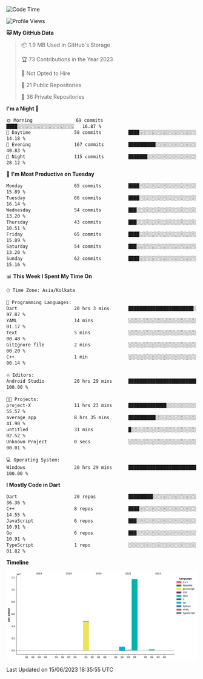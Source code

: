 <!--START_SECTION:waka-->
![Code Time](http://img.shields.io/badge/Code%20Time-765%20hrs%2046%20mins-blue)

![Profile Views](http://img.shields.io/badge/Profile%20Views-11-blue)

**🐱 My GitHub Data** 

> 📦 1.9 MB Used in GitHub's Storage 
 > 
> 🏆 73 Contributions in the Year 2023
 > 
> 🚫 Not Opted to Hire
 > 
> 📜 21 Public Repositories 
 > 
> 🔑 36 Private Repositories 
 > 
**I'm a Night 🦉** 

```text
🌞 Morning                69 commits          ████░░░░░░░░░░░░░░░░░░░░░   16.87 % 
🌆 Daytime                58 commits          ████░░░░░░░░░░░░░░░░░░░░░   14.18 % 
🌃 Evening                167 commits         ██████████░░░░░░░░░░░░░░░   40.83 % 
🌙 Night                  115 commits         ███████░░░░░░░░░░░░░░░░░░   28.12 % 
```
📅 **I'm Most Productive on Tuesday** 

```text
Monday                   65 commits          ████░░░░░░░░░░░░░░░░░░░░░   15.89 % 
Tuesday                  66 commits          ████░░░░░░░░░░░░░░░░░░░░░   16.14 % 
Wednesday                54 commits          ███░░░░░░░░░░░░░░░░░░░░░░   13.20 % 
Thursday                 43 commits          ███░░░░░░░░░░░░░░░░░░░░░░   10.51 % 
Friday                   65 commits          ████░░░░░░░░░░░░░░░░░░░░░   15.89 % 
Saturday                 54 commits          ███░░░░░░░░░░░░░░░░░░░░░░   13.20 % 
Sunday                   62 commits          ████░░░░░░░░░░░░░░░░░░░░░   15.16 % 
```


📊 **This Week I Spent My Time On** 

```text
🕑︎ Time Zone: Asia/Kolkata

💬 Programming Languages: 
Dart                     20 hrs 3 mins       ████████████████████████░   97.87 % 
YAML                     14 mins             ░░░░░░░░░░░░░░░░░░░░░░░░░   01.17 % 
Text                     5 mins              ░░░░░░░░░░░░░░░░░░░░░░░░░   00.48 % 
GitIgnore file           2 mins              ░░░░░░░░░░░░░░░░░░░░░░░░░   00.20 % 
C++                      1 min               ░░░░░░░░░░░░░░░░░░░░░░░░░   00.14 % 

🔥 Editors: 
Android Studio           20 hrs 29 mins      █████████████████████████   100.00 % 

🐱‍💻 Projects: 
project-X                11 hrs 23 mins      ██████████████░░░░░░░░░░░   55.57 % 
average_app              8 hrs 35 mins       ██████████░░░░░░░░░░░░░░░   41.90 % 
untitled                 31 mins             █░░░░░░░░░░░░░░░░░░░░░░░░   02.52 % 
Unknown Project          0 secs              ░░░░░░░░░░░░░░░░░░░░░░░░░   00.01 % 

💻 Operating System: 
Windows                  20 hrs 29 mins      █████████████████████████   100.00 % 
```

**I Mostly Code in Dart** 

```text
Dart                     20 repos            █████████░░░░░░░░░░░░░░░░   36.36 % 
C++                      8 repos             ████░░░░░░░░░░░░░░░░░░░░░   14.55 % 
JavaScript               6 repos             ███░░░░░░░░░░░░░░░░░░░░░░   10.91 % 
Go                       6 repos             ███░░░░░░░░░░░░░░░░░░░░░░   10.91 % 
TypeScript               1 repo              ░░░░░░░░░░░░░░░░░░░░░░░░░   01.82 % 
```



**Timeline**

![Lines of Code chart](https://raw.githubusercontent.com/shamith16/shamith16/main/assets/bar_graph.png)


 Last Updated on 15/06/2023 18:35:55 UTC
<!--END_SECTION:waka-->
